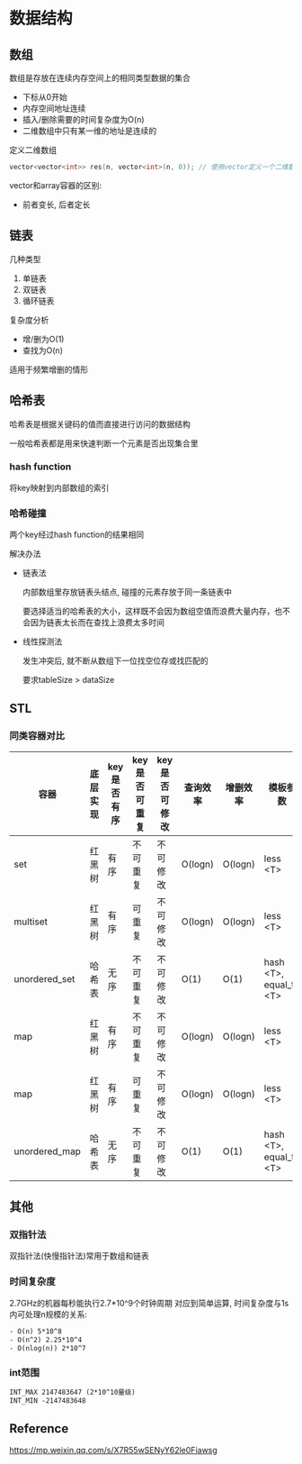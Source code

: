 # 数据结构

## 数组

数组是存放在连续内存空间上的相同类型数据的集合

- 下标从0开始
- 内存空间地址连续
- 插入/删除需要的时间复杂度为O(n)
- 二维数组中只有某一维的地址是连续的

定义二维数组

```cpp
vector<vector<int>> res(n, vector<int>(n, 0)); // 使用vector定义一个二维数组
```

vector和array容器的区别:

- 前者变长, 后者定长

## 链表

几种类型

1. 单链表
1. 双链表
1. 循环链表

复杂度分析

- 增/删为O(1)
- 查找为O(n)

适用于频繁增删的情形

## 哈希表

哈希表是根据关键码的值而直接进行访问的数据结构

一般哈希表都是用来快速判断一个元素是否出现集合里

### hash function

将key映射到内部数组的索引

### 哈希碰撞

两个key经过hash function的结果相同

解决办法

- 链表法

    内部数组里存放链表头结点, 碰撞的元素存放于同一条链表中

    要选择适当的哈希表的大小，这样既不会因为数组空值而浪费大量内存，也不会因为链表太长而在查找上浪费太多时间

- 线性探测法

    发生冲突后, 就不断从数组下一位找空位存或找匹配的

    要求tableSize > dataSize

## STL

### 同类容器对比

| 容器 | 底层实现 | key是否有序 | key是否可重复 | key是否可修改 | 查询效率 | 增删效率 | 模板参数 |
| --- | --- | --- | --- | --- | --- | --- | --- |
| set | 红黑树 | 有序 | 不可重复 | 不可修改 | O(logn) | O(logn) | less \<T> |
| multiset | 红黑树 | 有序 | 可重复 | 不可修改 | O(logn) | O(logn) | less \<T> |
| unordered_set | 哈希表 | 无序 | 不可重复 | 不可修改 | O(1) | O(1) | hash \<T>, equal_to \<T> |
| map | 红黑树 | 有序 | 不可重复 | 不可修改 | O(logn) | O(logn) | less \<T> |
| map | 红黑树 | 有序 | 可重复 | 不可修改 | O(logn) | O(logn) | less \<T> |
| unordered_map | 哈希表 | 无序 | 不可重复 | 不可修改 | O(1) | O(1) | hash \<T>, equal_to \<T> |

## 其他

### 双指针法

双指针法(快慢指针法)常用于数组和链表

### 时间复杂度

2.7GHz的机器每秒能执行2.7*10^9个时钟周期
对应到简单运算, 时间复杂度与1s内可处理n规模的关系:

```txt
- O(n) 5*10^8
- O(n^2) 2.25*10^4
- O(nlog(n)) 2*10^7
```

### int范围

```txt
INT_MAX 2147483647 (2*10^10量级)
INT_MIN -2147483648
```

## Reference

<https://mp.weixin.qq.com/s/X7R55wSENyY62le0Fiawsg>
